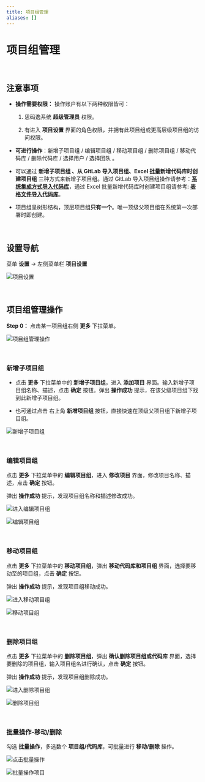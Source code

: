 ```yaml
---
title: 项目组管理
aliases: []
---
```


# 项目组管理

<br />

## 注意事项

-   **操作需要权限：** 操作账户有以下两种权限皆可：

    1. 思码逸系统 **超级管理员** 权限。

    2. 有进入 **项目设置** 界面的角色权限，并拥有此项目组或更高层级项目组的访问权限。

-   **可进行操作**：新增子项目组 / 编辑项目组 / 移动项目组 / 删除项目组 / 移动代码库 / 删除代码库 / 选择用户 / 选择团队 。

-   可以通过 **新增子项目组 、从 GitLab 导入项目组、Excel 批量新增代码库时创建项目组** 三种方式来新增子项目组。通过 GitLab 导入项目组操作请参考：**[系统集成方式导入代码库](quick_start/step_2/4_GitLab_integration.md)**，通过 Excel 批量新增代码库时创建项目组请参考: **[表格文件导入代码库](quick_start/step_2/3_import_repository_from_template.md)**。

-   项目组呈树形结构，顶层项目组**只有一个**。唯一顶级父项目组在系统第一次部署时即创建。

<br />

## 设置导航

菜单 **设置** -> 左侧菜单栏 **项目设置**

![项目设置](https://release-note.oss-cn-hongkong.aliyuncs.com/2022_v2/136_project_management_01.png)

<br />

## 项目组管理操作

**Step 0：** 点击某一项目组右侧 **更多** 下拉菜单。

![项目组管理操作](https://release-note.oss-cn-hongkong.aliyuncs.com/2022_v2/137_project_management_02.png)

<br />

### 新增子项目组

-   点击 **更多** 下拉菜单中的 **新增子项目组**，进入 **添加项目** 界面。输入新增子项目组名称、描述，点击 **确定** 按钮。弹出 **操作成功** 提示，在该父级项目组下找到此新增子项目组。

-   也可通过点击 右上角 **新增项目组** 按钮，直接快速在顶级父项目组下新增子项目组。

![新增子项目组](https://release-note.oss-cn-hongkong.aliyuncs.com/2022_v2/138_project_management_03.png)

<br />

### 编辑项目组

点击 **更多** 下拉菜单中的 **编辑项目组**，进入 **修改项目** 界面，修改项目名称、描述，点击 **确定** 按钮。

弹出 **操作成功** 提示，发现项目组名称和描述修改成功。

![进入编辑项目组](https://release-note.oss-cn-hongkong.aliyuncs.com/2022_v2/139_project_management_04.png)

![编辑项目组](https://release-note.oss-cn-hongkong.aliyuncs.com/2022_v2/140_project_management_05.png)

<br />

### 移动项目组

点击 **更多** 下拉菜单中的 **移动项目组**，弹出 **移动代码库和项目组** 界面，选择要移动至的项目组，点击 **确定** 按钮。

弹出 **操作成功** 提示，发现项目组移动成功。

![进入移动项目组](https://release-note.oss-cn-hongkong.aliyuncs.com/2022_v2/141_project_management_06.png)

![移动项目组](https://release-note.oss-cn-hongkong.aliyuncs.com/2022_v2/142_project_management_07.png)

<br />

### 删除项目组

点击 **更多** 下拉菜单中的 **删除项目组**，弹出 **确认删除项目组或代码库** 界面，选择要删除的项目组，输入项目组名进行确认，点击 **确定** 按钮。

弹出 **操作成功** 提示，发现项目组删除成功。

![进入删除项目组](https://release-note.oss-cn-hongkong.aliyuncs.com/2022_v2/143_project_management_08.png)

![删除项目组](https://release-note.oss-cn-hongkong.aliyuncs.com/2022_v2/144_project_management_09.png)

<br />

### 批量操作-移动/删除

勾选 **批量操作**，多选数个 **项目组/代码库**，可批量进行 **移动/删除** 操作。

![点击批量操作](https://release-note.oss-cn-hongkong.aliyuncs.com/2022_v2/145_project_management_10.png)

![批量操作项目](https://release-note.oss-cn-hongkong.aliyuncs.com/2022_v2/146_project_management_11.png)

<br />

